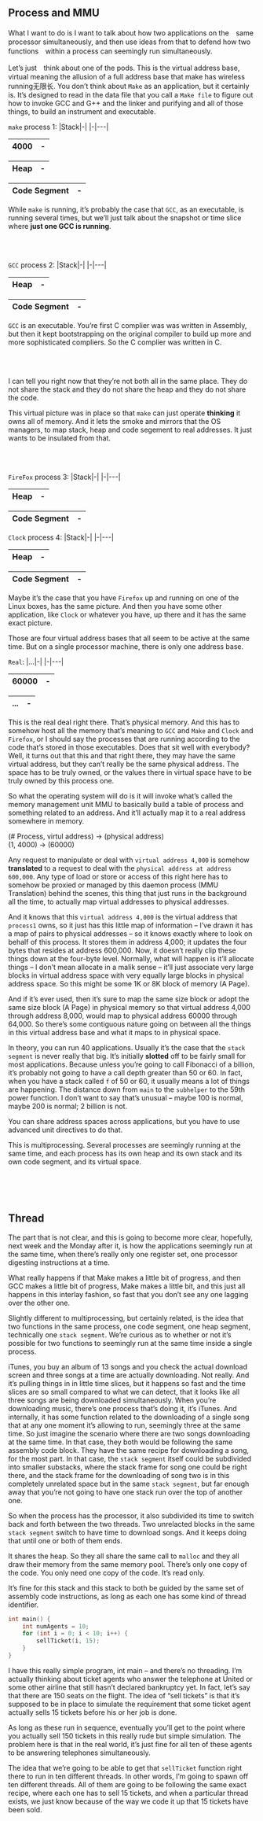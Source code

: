 ## Process and MMU
 
What I want to do is I want to talk about how two applications on the　same processor simultaneously, and then use ideas from that to defend how two functions　within a process can seemingly run simultaneously. 

Let’s just　think about one of the pods. This is the virtual address base, virtual meaning the allusion
of a full address base that make has wireless running无限长. You don’t think about `Make` as an
application, but it certainly is. It’s designed to read in the data file that you call a `Make file` to figure out how to invoke GCC and G++ and the linker and purifying and all of those things, to build an instrument and executable. 

`make` process 1:
|Stack|-|
|-|---|

|4000|-|
|-|---|

|Heap|-|
|-|---|

|Code Segment|-|
|-|---|

While `make` is running, it’s probably the case that `GCC`, as an executable, is running several
times, but we’ll just talk about the snapshot or time slice where **just one GCC is running**.

<br>
<br>

`GCC` process 2:
|Stack|-|
|-|---|

|Heap|-|
|-|---|

|Code Segment|-|
|-|---|

`GCC` is an executable. You’re first C complier was was written in Assembly, but then it kept bootstrapping on the original compiler to build up more and more sophisticated compliers. So the C complier was written in C. 


<br>
<br>

I can tell you right now that they’re not both all in the same place. They do not share the stack and they do not share the heap and they do not share the code. 

This virtual picture was in place so that `make` can just operate **thinking** it owns all of memory. And it lets the smoke and mirrors that the OS managers, to map stack, heap and code segement to real addresses. It just wants to be insulated from that. 

<br>
<br>

`FireFox` process 3:
|Stack|-|
|-|---|

|Heap|-|
|-|---|

|Code Segment|-|
|-|---|

`Clock` process 4:
|Stack|-|
|-|---|

|Heap|-|
|-|---|

|Code Segment|-|
|-|---|

Maybe it’s the case that you have `Firefox` up and running on one of the Linux boxes, has the same picture. And then you have some other application, like `Clock` or whatever you have, up there and it has the same exact picture. 

Those are four virtual address bases that all seem to be active at the same time. 
But on a single processor machine, there is only one address base. 


`Real`:
|...|-|
|-|---|

|60000|-|
|-|---|

|...|-|
|-|---|

This is the real deal right there. That’s physical memory. And this has to somehow host all the memory that’s
meaning to `GCC` and `Make` and `Clock` and `Firefox`, or I should say the processes that are
running according to the code that’s stored in those executables. Does that sit well with
everybody? Well, it turns out that this and that right there, they may have the same virtual
address, but they can’t really be the same physical address. The space has to be truly
owned, or the values there in virtual space have to be truly owned by this process one. 


So what the operating system will do is it will invoke what’s called
the memory management unit MMU to basically build a table of process and something related to an address. And it’ll actually map it to a real address somewhere in memory. 

(# Process, virtul address) -> (physical address)  
(1, 4000) -> (60000)

Any request to manipulate or deal with `virtual address 4,000` is somehow **translated** to a request to deal with the `physical address at address 600,000`. Any type of load or store or access of this right here has to somehow be proxied or managed by this daemon process (MMU Translation) behind the scenes, this thing
that just runs in the background all the time, to actually map virtual addresses to physical addresses. 

And it knows that this `virtual address 4,000` is the virtual address that `process1` owns, so it just
has this little map of information – I’ve drawn it has a map of pairs to physical addresses
– so it knows exactly where to look on behalf of this process. It stores them in address 4,000; it updates the four bytes that resides at address 600,000. Now, it doesn’t really clip these things down at the four-byte level. Normally, what will happen is it’ll allocate things – I don’t mean allocate in a malik sense – it’ll just associate very large blocks in virtual address space with very equally large blocks in physical address space. So this might be some 1K or 8K block of memory (A Page). 

And if it’s ever used, then it’s sure to map the same size block or adopt the same size block (A Page) in physical memory so that virtual address 4,000 through address 8,000, would map to physical address 60000 
through 64,000. So there’s some contiguous nature going on between all the things in this virtual address base and what it maps to in physical space.

In theory, you can run 40 applications. Usually it’s the case that the `stack segment` is never really that big. It’s initially **slotted** off to be fairly small for most applications. Because unless you’re going to call Fibonacci of a billion, it’s probably not going to have a call depth greater than 50 or 60. In fact, when you have a stack called `f` of 50 or 60, it usually means a lot of things are happening. The
distance down from `main` to the `subhelper` to the 59th power function. I don’t want to say
that’s unusual – maybe 100 is normal, maybe 200 is normal; 2 billion is not. 

You can share address spaces across applications, but you have to use
advanced unit directives to do that. 

This is multiprocessing. Several processes are seemingly running at
the same time, and each process has its own heap and its own stack and its own code
segment, and its virtual space.

<br>
<br>
<br>

## Thread

The part that is not clear, and this is going to become more clear, hopefully, next week and the Monday after it, is how the applications seemingly run at the same time, when there’s really only one register set, one processor digesting instructions at a time. 

What really happens if that Make makes a little bit of progress, and then GCC
makes a little bit of progress, Make makes a little bit, and this just all happens in this
interlay fashion, so fast that you don’t see any one lagging over the other one.


Slightly different to multiprocessing, but certainly related, is the idea that two functions in the same process, one code segment, one heap segment, technically one `stack segment`. We’re curious as to
whether or not it’s possible for two functions to seemingly run at the same time inside a
single process. 


iTunes, you buy an album of 13 songs and you check the actual download screen and three songs at a time are actually downloading. Not really. And it’s pulling things in in little time slices, but it happens so fast and the time slices are so small compared to what we can detect, that it looks like all three songs are being downloaded simultaneously. 
When you’re downloading music, there’s one process that’s doing it, it’s iTunes. And internally, it has
some function related to the downloading of a single song that at any one moment it’s allowing to run, seemingly three at the same time. So just imagine the scenario where there are two songs downloading at
the same time. In that case, they both would be following the same assembly code block. They have the same recipe for downloading a song, for the most part. In that case, the `stack segment` itself could be subdivided into smaller substacks, where the stack frame for song one could be right there, and the stack frame for the downloading of song two is in this completely unrelated space but in the same `stack segment`, but far enough away that you’re not going to have one stack run over the top of another one. 

So when the process has the processor, it also subdivided its
time to switch back and forth between the two threads. Two unrelacted blocks in the same `stack segment` switch to have time to download songs. And it keeps doing that until one or both of them ends. 

It shares the heap. So they all share the same call to `malloc` and they all draw
their memory from the same memory pool.
There’s only one copy of the code. You only need one copy of the code. It’s read only.

It’s fine for this stack and this stack to both be guided by the same set of assembly code
instructions, as long as each one has some kind of thread identifier. 


```C
int main() {
    int numAgents = 10;
    for (int i = 0; i < 10; i++) {
        sellTicket(i, 15);
    }
}
```

I have
this really simple program, int main – and there’s no threading. I’m actually thinking about ticket
agents who answer the telephone at United or some other airline that still hasn’t declared
bankruptcy yet. In fact, let’s say that there are 150 seats on the flight. The idea of “sell tickets” is that it’s supposed to be in place to simulate the requirement that some ticket agent actually sells 15 tickets before his or her job is done. 

As long as these run in sequence, eventually you’ll get to the point where you actually sell 150 tickets in this really rude but simple simulation. The problem here is that in the real world, it’s just fine for all ten of these agents to be answering telephones simultaneously. 

The idea that we’re going to be able to get that `sellTicket` function right there to run in ten different threads. In other words, I’m going to spawn off ten different threads. All of them are going to be following the same exact recipe, where each one has to sell 15 tickets, and when a particular thread exists, we just know because of the way we code it up that 15 tickets have been sold. 